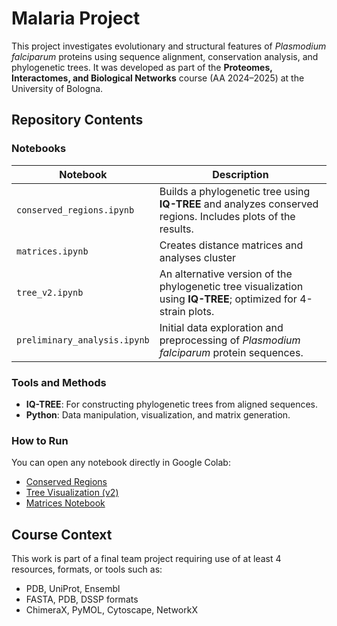 # Malaria Project

This project investigates evolutionary and structural features of *Plasmodium falciparum* proteins using sequence alignment, conservation analysis, and phylogenetic trees. It was developed as part of the **Proteomes, Interactomes, and Biological Networks** course (AA 2024–2025) at the University of Bologna.

## Repository Contents

### Notebooks

| Notebook | Description |
|----------|-------------|
| `conserved_regions.ipynb` | Builds a phylogenetic tree using **IQ-TREE** and analyzes conserved regions. Includes plots of the results. |
| `matrices.ipynb` | Creates distance matrices and analyses cluster |
| `tree_v2.ipynb` | An alternative version of the phylogenetic tree visualization using **IQ-TREE**; optimized for 4-strain plots. |
| `preliminary_analysis.ipynb` | Initial data exploration and preprocessing of *Plasmodium falciparum* protein sequences. |

### Tools and Methods
- **IQ-TREE**: For constructing phylogenetic trees from aligned sequences.
- **Python**: Data manipulation, visualization, and matrix generation.

### How to Run

You can open any notebook directly in Google Colab:

- [Conserved Regions](https://colab.research.google.com/github/Sivyan/Malaria-project/blob/main/conserved_regions.ipynb)
- [Tree Visualization (v2)](https://colab.research.google.com/github/Sivyan/Malaria-project/blob/main/tree_v2.ipynb)
- [Matrices Notebook](https://colab.research.google.com/github/Sivyan/Malaria-project/blob/main/matrices.ipynb)

## Course Context

This work is part of a final team project requiring use of at least 4 resources, formats, or tools such as:
- PDB, UniProt, Ensembl
- FASTA, PDB, DSSP formats
- ChimeraX, PyMOL, Cytoscape, NetworkX

